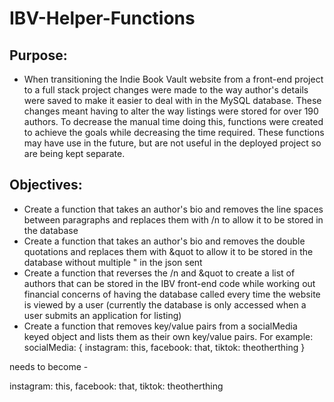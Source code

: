 # IBV-Helper-Functions
 
## Purpose:
- When transitioning the Indie Book Vault website from a front-end project to a full stack project changes were made to the way author's details were saved to make it easier to deal with in the MySQL database. These changes meant having to alter the way listings were stored for over 190 authors. To decrease the manual time doing this, functions were created to achieve the goals while decreasing the time required. These functions may have use in the future, but are not useful in the deployed project so are being kept separate. 

## Objectives:
- Create a function that takes an author's bio and removes the line spaces between paragraphs and replaces them with /n to allow it to be stored in the database
- Create a function that takes an author's bio and removes the double quotations and replaces them with &quot to allow it to be stored in the database without multiple " in the json sent
- Create a function that reverses the /n and &quot to create a list of authors that can be stored in the IBV front-end code while working out financial concerns of having the database called every time the website is viewed by a user (currently the database is only accessed when a user submits an application for listing) 
- Create a function that removes key/value pairs from a socialMedia keyed object and lists them as their own key/value pairs. For example:
socialMedia: {
    instagram: this,
    facebook: that,
    tiktok: theotherthing
}

needs to become - 

instagram: this, 
facebook: that,
tiktok: theotherthing
